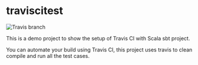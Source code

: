 # traviscitest

![Travis branch](https://img.shields.io/travis/akarsh3007/traviscisetup.svg)

This is a demo project to show the setup of Travis CI with Scala sbt project.

You can automate your build using Travis CI, this project uses travis to clean compile and run all the test cases.




 